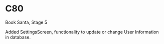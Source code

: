 # C80

Book Santa, Stage 5

Added SettingsScreen, functionality to update or change User Information in database.

